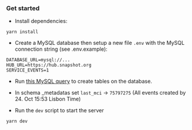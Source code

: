 

### Get started

- Install dependencies: 
```shell
yarn install
```

- Create a MySQL database then setup a new file `.env` with the MySQL connection string (see .env.example):

```dotenv
DATABASE_URL=mysql://...
HUB_URL=https://hub.snapshot.org
SERVICE_EVENTS=1
```

- Run [this MySQL query](src/helpers/schema.sql) to create tables on the database.


- In schema _metadatas set
`last_mci` -> `75797275` (All events created by 24. Oct 15:53 Lisbon Time)

- Run the `dev` script to start the server
```shell
yarn dev
```




